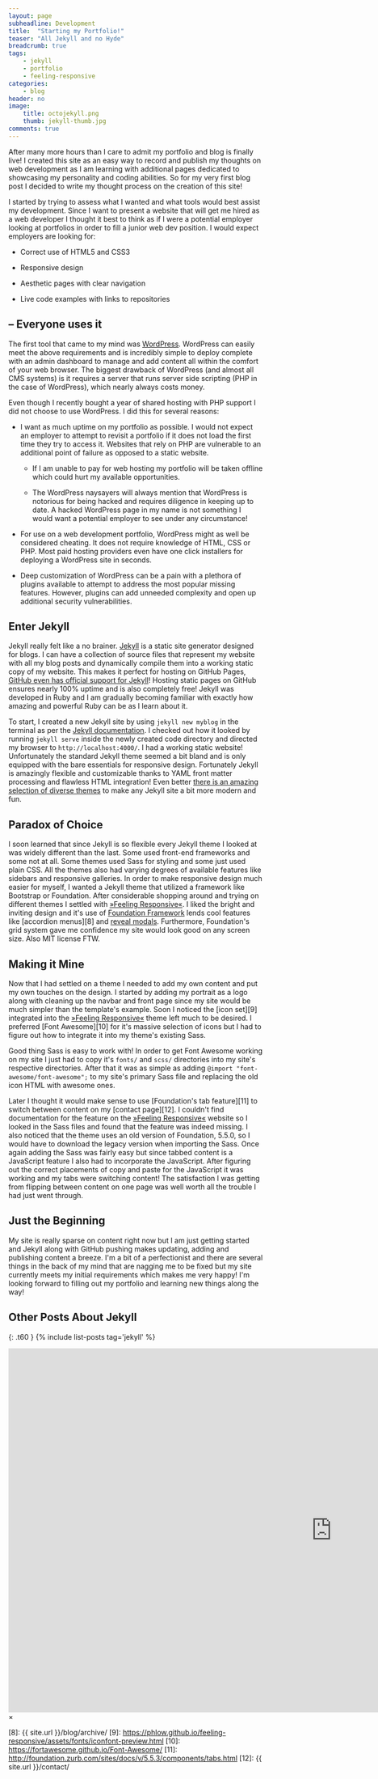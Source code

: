 ```yaml
---
layout: page
subheadline: Development
title:  "Starting my Portfolio!"
teaser: "All Jekyll and no Hyde"
breadcrumb: true
tags:
    - jekyll
    - portfolio
    - feeling-responsive
categories:
    - blog
header: no
image:
    title: octojekyll.png
    thumb: jekyll-thumb.jpg
comments: true
---
```

After many more hours than I care to admit my portfolio and blog is finally live! I created this site as an easy way to record and publish my thoughts on web development as I am learning with additional pages dedicated to showcasing my personality and coding abilities. So for my very first blog post I decided to write my thought process on the creation of this site!

I started by trying to assess what I wanted and what tools would best assist my development. Since I want to present a website that will get me hired as a web developer I thought it best to think as if I were a potential employer looking at portfolios in order to fill a junior web dev position. I would expect employers are looking for:

* Correct use of HTML5 and CSS3

* Responsive design

* Aesthetic pages with clear navigation

* Live code examples with links to repositories

## <i class="fa fa-wordpress"></i> &ndash; Everyone uses it
The first tool that came to my mind was [WordPress][1]. WordPress can easily meet the above requirements and is incredibly simple to deploy complete with an admin dashboard to manage and add content all within the comfort of your web browser. The biggest drawback of WordPress (and almost all CMS systems) is it requires a server that runs server side scripting (PHP in the case of WordPress), which nearly always costs money.

Even though I recently bought a year of shared hosting with PHP support I did not choose to use WordPress. I did this for several reasons:

* I want as much uptime on my portfolio as possible. I would not expect an employer to attempt to revisit a portfolio if it does not load the first time they try to access it. Websites that rely on PHP are vulnerable to an additional point of failure as opposed to a static website.

    - If I am unable to pay for web hosting my portfolio will be taken offline which could hurt my available opportunities.

    - The WordPress naysayers will always mention that WordPress is notorious for being hacked and requires diligence in keeping up to date. A hacked WordPress page in my name is not something I would want a potential employer to see under any circumstance!

* For use on a web development portfolio, WordPress might as well be considered cheating. It does not require knowledge of HTML, CSS or PHP. Most paid hosting providers even have one click installers for deploying a WordPress site in seconds.

* Deep customization of WordPress can be a pain with a plethora of plugins available to attempt to address the most popular missing features. However, plugins can add unneeded complexity and open up additional security vulnerabilities.

## Enter Jekyll
Jekyll really felt like a no brainer. [Jekyll][2] is a static site generator designed for blogs. I can have a collection of source files that represent my website with all my blog posts and dynamically compile them into a working static copy of my website. This makes it perfect for hosting on GitHub Pages, [GitHub even has official support for Jekyll][3]! Hosting static pages on GitHub ensures nearly 100% uptime and is also completely free! Jekyll was developed in Ruby and I am gradually becoming familiar with exactly how amazing and powerful Ruby can be as I learn about it.

To start, I created a new Jekyll site by using `jekyll new myblog` in the terminal as per the [Jekyll documentation][4]. I checked out how it looked by running `jekyll serve` inside the newly created code directory and directed my browser to `http://localhost:4000/`. I had a working static website! Unfortunately the standard Jekyll theme seemed a bit bland and is only equipped with the bare essentials for responsive design. Fortunately Jekyll is amazingly flexible and customizable thanks to YAML front matter processing and flawless HTML integration! Even better [there is an amazing selection of diverse themes][5] to make any Jekyll site a bit more modern and fun.

## Paradox of Choice
I soon learned that since Jekyll is so flexible every Jekyll theme I looked at was widely different than the last. Some used front-end frameworks and some not at all. Some themes used Sass for styling and some just used plain CSS. All the themes also had varying degrees of available features like sidebars and responsive galleries. In order to make responsive design much easier for myself, I wanted a Jekyll theme that utilized a framework like Bootstrap or Foundation. After considerable shopping around and trying on different themes I settled with [»Feeling Responsive«][6]. I liked the bright and inviting design and it's use of [Foundation Framework][7] lends cool features like [accordion menus][8] and <a href="#" data-reveal-id="videoModal">reveal modals</a>. Furthermore, Foundation's grid system gave me confidence my site would look good on any screen size. Also MIT license FTW.

## Making it Mine
Now that I had settled on a theme I needed to add my own content and put my own touches on the design. I started by adding my portrait as a logo along with cleaning up the navbar and front page since my site would be much simpler than the template's example. Soon I noticed the [icon set][9] integrated into the [»Feeling Responsive«][6] theme left much to be desired. I preferred [Font Awesome][10] for it's massive selection of icons but I had to figure out how to integrate it into my theme's existing Sass.

Good thing Sass is easy to work with! In order to get Font Awesome working on my site I just had to copy it's `fonts/` and `scss/` directories into my site's respective directories. After that it was as simple as adding `@import "font-awesome/font-awesome";` to my site's primary Sass file and replacing the old icon HTML with awesome ones. <i class="fa fa-smile-o"></i>

Later I thought it would make sense to use [Foundation's tab feature][11] to switch between content on my [contact page][12]. I couldn't find documentation for the feature on the [»Feeling Responsive«][6] website so I looked in the Sass files and found that the feature was indeed missing. I also noticed that the theme uses an old version of Foundation, 5.5.0, so I would have to download the legacy version when importing the Sass. Once again adding the Sass was fairly easy but since tabbed content is a JavaScript feature I also had to incorporate the JavaScript. After figuring out the correct placements of copy and paste for the JavaScript it was working and my tabs were switching content! The satisfaction I was getting from flipping between content on one page was well worth all the trouble I had just went through.

## Just the Beginning
My site is really sparse on content right now but I am just getting started and Jekyll along with GitHub pushing makes updating, adding and publishing content a breeze. I'm a bit of a perfectionist and there are several things in the back of my mind that are nagging me to be fixed but my site currently meets my initial requirements which makes me very happy! I'm looking forward to filling out my portfolio and learning new things along the way!


## Other Posts About Jekyll
{: .t60 }
{% include list-posts tag='jekyll' %}

<div id="videoModal" class="reveal-modal large" data-reveal="">
  <div class="flex-video widescreen vimeo" style="display: block;">
    <iframe width="1280" height="720" src="https://www.youtube.com/embed/3b5zCFSmVvU" frameborder="0" allowfullscreen></iframe>
  </div>
  <a class="close-reveal-modal">&#215;</a>
</div>

 [1]: https://wordpress.org/
 [2]: http://jekyllrb.com/
 [3]: https://help.github.com/articles/using-jekyll-with-pages/
 [4]: http://jekyllrb.com/docs/quickstart/
 [5]: http://jekyllthemes.org/
 [6]: https://phlow.github.io/feeling-responsive/
 [7]: http://foundation.zurb.com/sites.html
 [8]: {{ site.url }}/blog/archive/
 [9]: https://phlow.github.io/feeling-responsive/assets/fonts/iconfont-preview.html
 [10]: https://fortawesome.github.io/Font-Awesome/
 [11]: http://foundation.zurb.com/sites/docs/v/5.5.3/components/tabs.html
 [12]: {{ site.url }}/contact/
